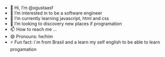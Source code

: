 - 👋 Hi, I’m @xgustaasf
- 👀 I’m interested in to be a software engineer
- 🌱 I’m currently learning javascript, html and css
- 💞️ I’m looking to discovery new places if programation
- 📫 How to reach me ...
- 😄 Pronouns: he/him
- ⚡ Fun fact: i`m from Brasil and a learn my self english to be able to learn progamation

<!---
xgustaasf/xgustaasf is a ✨ special ✨ repository because its `README.md` (this file) appears on your GitHub profile.
You can click the Preview link to take a look at your changes.
--->
